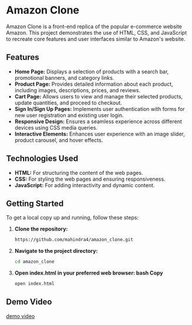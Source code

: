 # Amazon Clone

Amazon Clone is a front-end replica of the popular e-commerce website Amazon. This project demonstrates the use of HTML, CSS, and JavaScript to recreate core features and user interfaces similar to Amazon's website.

## Features

- **Home Page:** Displays a selection of products with a search bar, promotional banners, and category links.
- **Product Page:** Provides detailed information about each product, including images, descriptions, prices, and reviews.
- **Cart Page:** Allows users to view and manage their selected products, update quantities, and proceed to checkout.
- **Sign In/Sign Up Pages:** Implements user authentication with forms for new user registration and existing user login.
- **Responsive Design:** Ensures a seamless experience across different devices using CSS media queries.
- **Interactive Elements:** Enhances user experience with an image slider, product carousel, and hover effects.

## Technologies Used

- **HTML:** For structuring the content of the web pages.
- **CSS:** For styling the web pages and ensuring responsiveness.
- **JavaScript:** For adding interactivity and dynamic content.

## Getting Started

To get a local copy up and running, follow these steps:

1. **Clone the repository:**
   ```bash
   https://github.com/mahindra4/amazon_clone.git
   ```
2. **Navigate to the project directory:**
   ```bash
   cd amazon_clone
   ```
3. **Open index.html in your preferred web browser:
bash
Copy**
   ```bash
   open index.html
   ```

## Demo Video
[demo video](https://drive.google.com/file/d/1PrjH3VoBMxCPNruqVFwJ8wvWboifVkUk/view?usp=sharing)
